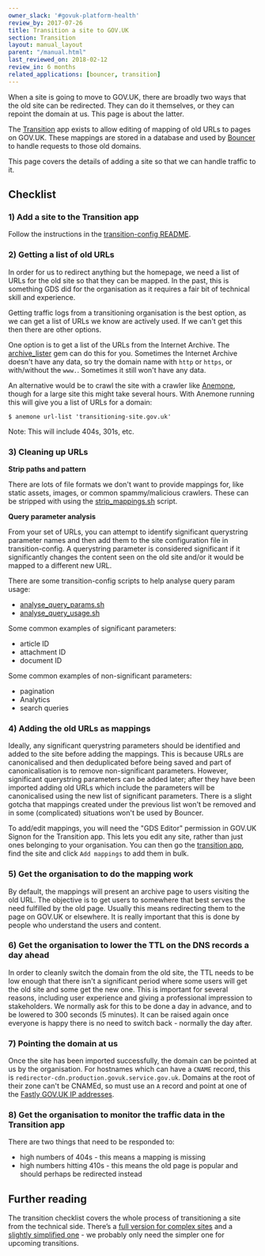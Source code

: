 ```yaml
---
owner_slack: '#govuk-platform-health'
review_by: 2017-07-26
title: Transition a site to GOV.UK
section: Transition
layout: manual_layout
parent: "/manual.html"
last_reviewed_on: 2018-02-12
review_in: 6 months
related_applications: [bouncer, transition]
---
```


When a site is going to move to GOV.UK, there are broadly two ways that
the old site can be redirected. They can do it themselves, or they can
repoint the domain at us. This page is about the latter.

The [Transition][] app exists to allow editing of mapping of old URLs to pages
on GOV.UK. These mappings are stored in a database and used by [Bouncer][] to
handle requests to those old domains.

This page covers the details of adding a site so that we can handle
traffic to it.

## Checklist

### 1) Add a site to the Transition app

Follow the instructions in the [transition-config README][transition-config].

### 2) Getting a list of old URLs

In order for us to redirect anything but the homepage, we need a list of
URLs for the old site so that they can be mapped. In the past, this is
something GDS did for the organisation as it requires a fair bit of
technical skill and experience.

Getting traffic logs from a transitioning organisation is the best
option, as we can get a list of URLs we know are actively used. If we
can't get this then there are other options.

One option is to get a list of the URLs from the Internet Archive. The
[archive_lister](https://github.com/rgarner/archive_lister) gem can do
this for you. Sometimes the Internet Archive doesn't have any data, so
try the domain name with `http` or `https`, or with/without the `www.`.
Sometimes it still won't have any data.

An alternative would be to crawl the site with a crawler like
[Anemone](https://github.com/chriskite/anemone), though for a large site
this might take several hours. With Anemone running this will give you a
list of URLs for a domain:

```
$ anemone url-list 'transitioning-site.gov.uk'
```

Note: This will include 404s, 301s, etc.

### 3) Cleaning up URLs

**Strip paths and pattern**

There are lots of file formats we don't want to provide mappings for,
like static assets, images, or common spammy/malicious crawlers. These
can be stripped with using the [strip_mappings.sh][smsh] script.

[smsh]: https://github.com/alphagov/transition-config/blob/master/tools/strip_mappings.sh

**Query parameter analysis**

From your set of URLs, you can attempt to identify significant
querystring parameter names and then add them to the site configuration
file in transition-config. A querystring parameter is considered
significant if it significantly changes the content seen on the old site
and/or it would be mapped to a different new URL.

There are some transition-config scripts to help analyse query param
usage:

-   [analyse_query_params.sh](https://github.com/alphagov/transition-config/blob/master/tools/analyse_query_params.sh)
-   [analyse_query_usage.sh](https://github.com/alphagov/transition-config/blob/master/tools/analyse_query_usage.sh)

Some common examples of significant parameters:

-   article ID
-   attachment ID
-   document ID

Some common examples of non-significant parameters:

-   pagination
-   Analytics
-   search queries

### 4) Adding the old URLs as mappings

Ideally, any significant querystring parameters should be identified and
added to the site before adding the mappings. This is because URLs are
canonicalised and then deduplicated before being saved and part of
canonicalisation is to remove non-significant parameters. However,
significant querystring parameters can be added later; after they have
been imported adding old URLs which include the parameters will be
canonicalised using the new list of significant parameters. There is a
slight gotcha that mappings created under the previous list won't be
removed and in some (complicated) situations won't be used by Bouncer.

To add/edit mappings, you will need the "GDS Editor" permission in
GOV.UK Signon for the Transition app. This lets you edit any site,
rather than just ones belonging to your organisation. You can then go
the [transition app](https://transition.publishing.service.gov.uk), find
the site and click `Add mappings` to add them in bulk.

### 5) Get the organisation to do the mapping work

By default, the mappings will present an archive page to users visiting
the old URL. The objective is to get users to somewhere that best serves
the need fulfilled by the old page. Usually this means redirecting them
to the page on GOV.UK or elsewhere. It is really important that this is
done by people who understand the users and content.

### 6) Get the organisation to lower the TTL on the DNS records a day ahead

In order to cleanly switch the domain from the old site, the TTL needs
to be low enough that there isn't a significant period where some users
will get the old site and some get the new one. This is important for
several reasons, including user experience and giving a professional
impression to stakeholders. We normally ask for this to be done a day in
advance, and to be lowered to 300 seconds (5 minutes). It can be raised
again once everyone is happy there is no need to switch back - normally
the day after.

### 7) Pointing the domain at us

Once the site has been imported successfully, the domain can be pointed
at us by the organisation. For hostnames which can have a `CNAME`
record, this is `redirector-cdn.production.govuk.service.gov.uk`.
Domains at the root of their zone can't be CNAMEd, so must use an `A`
record and point at one of the [Fastly GOV.UK IP
addresses](https://github.com/alphagov/transition/blob/016c3d30e190c41eaa912ed554384a49f3418a91/app/models/host.rb#L22).

### 8) Get the organisation to monitor the traffic data in the Transition app

There are two things that need to be responded to:

-   high numbers of 404s - this means a mapping is missing
-   high numbers hitting 410s - this means the old page is popular and
    should perhaps be redirected instead

## Further reading

The transition checklist covers the whole process of transitioning a site from the technical side. There’s a [full version for complex sites](https://docs.google.com/document/d/1SiBwYtV_d_D9pPcqzpqvRWs0kscUtB7yqxN8Ub_uRSA/edit) and a [slightly simplified one](https://docs.google.com/document/d/1gIJBUuPaZqtYsrgwqMBSrU4lpr2e93tuhQcgylnSHb4/edit) - we probably only need the simpler one for upcoming transitions.

[Transition]: /apps/transition.html
[Bouncer]: /apps/bouncer.html
[transition-config]: https://github.com/alphagov/transition-config/blob/master/README.md
